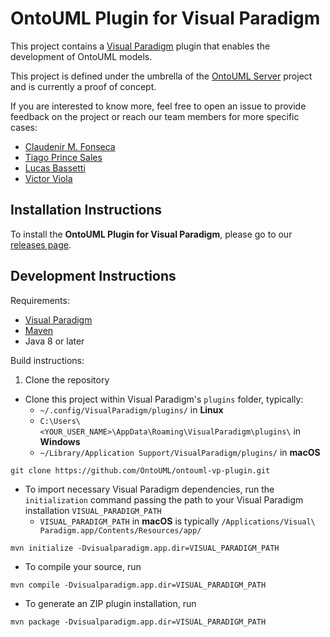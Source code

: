 # OntoUML Plugin for Visual Paradigm

This project contains a [Visual Paradigm](https://www.visual-paradigm.com/) plugin that enables the development of OntoUML models.

This project is defined under the umbrella of the [OntoUML Server](https://github.com/OntoUML/ontouml-server) project and is currently a proof of concept.

If you are interested to know more, feel free to open an issue to provide feedback on the project or reach our team members for more specific cases:
* [Claudenir M. Fonseca](https://github.com/claudenirmf)
* [Tiago Prince Sales](https://github.com/tgoprince)
* [Lucas Bassetti](https://github.com/LucasBassetti)
* [Victor Viola](https://github.com/victorviola)

## Installation Instructions

To install the **OntoUML Plugin for Visual Paradigm**, please go to our [releases page](https://github.com/OntoUML/ontouml-vp-plugin/releases).

## Development Instructions

Requirements:
* [Visual Paradigm](https://www.visual-paradigm.com/)
* [Maven](https://maven.apache.org/)
* Java 8 or later

Build instructions:

1. Clone the repository  

* Clone this project within Visual Paradigm's `plugins` folder, typically:
	* `~/.config/VisualParadigm/plugins/` in **Linux**
	* `C:\Users\<YOUR_USER_NAME>\AppData\Roaming\VisualParadigm\plugins\` in **Windows**
	* `~/Library/Application Support/VisualParadigm/plugins/` in **macOS**

```git clone https://github.com/OntoUML/ontouml-vp-plugin.git```

* To import necessary Visual Paradigm dependencies, run the `initialization` command passing the path to your Visual Paradigm installation `VISUAL_PARADIGM_PATH`
	* `VISUAL_PARADIGM_PATH` in **macOS** is typically `/Applications/Visual\ Paradigm.app/Contents/Resources/app/`

```mvn initialize -Dvisualparadigm.app.dir=VISUAL_PARADIGM_PATH```

* To compile your source, run

```mvn compile -Dvisualparadigm.app.dir=VISUAL_PARADIGM_PATH```

* To generate an ZIP plugin installation, run

```mvn package -Dvisualparadigm.app.dir=VISUAL_PARADIGM_PATH```
